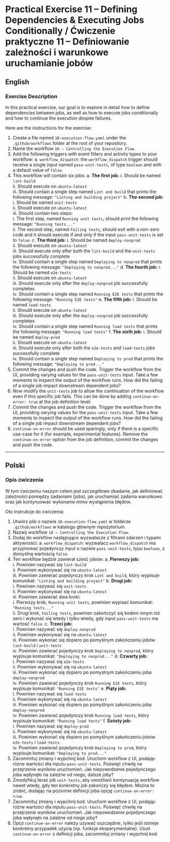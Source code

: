 # Practical Exercise 11 – Defining Dependencies & Executing Jobs Conditionally / Ćwiczenie praktyczne 11 – Definiowanie zależności i warunkowe uruchamianie jobów

## English

### Exercise Description
In this practical exercise, our goal is to explore in detail how to define dependencies between jobs, as well as how to execute jobs conditionally and how to continue the execution despite failures.

Here are the instructions for the exercise:

1. Create a file named `10-execution-flow.yaml` under the `.github/workflows` folder at the root of your repository.
2. Name the workflow `10 – Controlling the Execution Flow`.
3. Add the following triggers with event filters and activity types to your workflow:
   a. `workflow_dispatch`: the `workflow_dispatch` trigger should receive a single input named `pass-unit-tests`, of type `boolean` and with a default value of `false`.
4. This workflow will contain six jobs:
   a. **The first job:**
      i. Should be named `lint-build`  
      ii. Should execute on `ubuntu-latest`  
      iii. Should contain a single step named `Lint and build` that prints the following message: `"Linting and building project"`
   b. **The second job:**
      i. Should be named `unit-tests`  
      ii. Should execute on `ubuntu-latest`  
      iii. Should contain two steps:  
         i. The first step, named `Running unit tests`, should print the following message: `"Running tests..."`  
         ii. The second step, named `Failing tests`, should exit with a non-zero code and it should execute if and only if the input `pass-unit-tests` is set to `false`.
   c. **The third job:**
      i. Should be named `deploy-nonprod`  
      ii. Should execute on `ubuntu-latest`  
      iii. Should execute only after both the `lint-build` and the `unit-tests` jobs successfully complete  
      iv. Should contain a single step named `Deploying to nonprod` that prints the following message: `"Deploying to nonprod..."`
   d. **The fourth job:**
      i. Should be named `e2e-tests`  
      ii. Should execute on `ubuntu-latest`  
      iii. Should execute only after the `deploy-nonprod` job successfully completes  
      iv. Should contain a single step named `Running E2E tests` that prints the following message: `"Running E2E tests"`
   e. **The fifth job:**
      i. Should be named `load-tests`  
      ii. Should execute on `ubuntu-latest`  
      iii. Should execute only after the `deploy-nonprod` job successfully completes  
      iv. Should contain a single step named `Running load tests` that prints the following message: `"Running load tests"`
   f. **The sixth job:**
      i. Should be named `deploy-prod`  
      ii. Should execute on `ubuntu-latest`  
      iii. Should execute only after both the `e2e-tests` and `load-tests` jobs successfully complete  
      iv. Should contain a single step named `Deploying to prod` that prints the following message: `"Deploying to prod..."`
5. Commit the changes and push the code. Trigger the workflow from the UI, providing varying values for the `pass-unit-tests` input. Take a few moments to inspect the output of the workflow runs. How did the failing of a single job impact downstream dependent jobs?
6. Now modify the `unit-tests` job to allow the continuation of the workflow even if this specific job fails. This can be done by adding `continue-on-error: true` at the job definition level.
7. Commit the changes and push the code. Trigger the workflow from the UI, providing varying values for the `pass-unit-tests` input. Take a few moments to inspect the output of the workflow runs. How did the failing of a single job impact downstream dependent jobs?
8. `continue-on-error` should be used sparingly, only if there is a specific use-case for it (for example, experimental features). Remove the `continue-on-error` option from the job definition, commit the changes and push the code.

---

## Polski

### Opis ćwiczenia
W tym ćwiczeniu naszym celem jest szczegółowe zbadanie, jak definiować zależności pomiędzy zadaniami (jobs), jak uruchamiać zadania warunkowo oraz jak kontynuować wykonanie mimo wystąpienia błędów.

Oto instrukcje do ćwiczenia:

1. Utwórz plik o nazwie `10-execution-flow.yaml` w folderze `.github/workflows` w katalogu głównym repozytorium.
2. Nazwij workflow `10 – Controlling the Execution Flow`.
3. Dodaj do workflow następujące wyzwalacze z filtrami zdarzeń i typami aktywności:
   a. `workflow_dispatch`: wyzwalacz `workflow_dispatch` ma przyjmować pojedynczy input o nazwie `pass-unit-tests`, typu `boolean`, z domyślną wartością `false`.
4. Ten workflow będzie zawierał sześć jobów:
   a. **Pierwszy job:**  
      i. Powinien nazywać się `lint-build`  
      ii. Powinien wykonywać się na `ubuntu-latest`  
      iii. Powinien zawierać pojedynczy krok `Lint and build`, który wypisuje komunikat: `"Linting and building project"`
   b. **Drugi job:**  
      i. Powinien nazywać się `unit-tests`  
      ii. Powinien wykonywać się na `ubuntu-latest`  
      iii. Powinien zawierać dwa kroki:  
         i. Pierwszy krok, `Running unit tests`, powinien wypisać komunikat: `"Running tests..."`  
         ii. Drugi krok, `Failing tests`, powinien zakończyć się kodem innym niż zero i wykonać się wtedy i tylko wtedy, gdy input `pass-unit-tests` ma wartość `false`.
   c. **Trzeci job:**  
      i. Powinien nazywać się `deploy-nonprod`  
      ii. Powinien wykonywać się na `ubuntu-latest`  
      iii. Powinien wykonać się dopiero po pomyślnym zakończeniu jobów `lint-build` i `unit-tests`  
      iv. Powinien zawierać pojedynczy krok `Deploying to nonprod`, który wypisuje komunikat: `"Deploying to nonprod..."`
   d. **Czwarty job:**  
      i. Powinien nazywać się `e2e-tests`  
      ii. Powinien wykonywać się na `ubuntu-latest`  
      iii. Powinien wykonać się dopiero po pomyślnym zakończeniu joba `deploy-nonprod`  
      iv. Powinien zawierać pojedynczy krok `Running E2E tests`, który wypisuje komunikat: `"Running E2E tests"`
   e. **Piąty job:**  
      i. Powinien nazywać się `load-tests`  
      ii. Powinien wykonywać się na `ubuntu-latest`  
      iii. Powinien wykonać się dopiero po pomyślnym zakończeniu joba `deploy-nonprod`  
      iv. Powinien zawierać pojedynczy krok `Running load tests`, który wypisuje komunikat: `"Running load tests"`
   f. **Szósty job:**  
      i. Powinien nazywać się `deploy-prod`  
      ii. Powinien wykonywać się na `ubuntu-latest`  
      iii. Powinien wykonać się dopiero po pomyślnym zakończeniu jobów `e2e-tests` i `load-tests`  
      iv. Powinien zawierać pojedynczy krok `Deploying to prod`, który wypisuje komunikat: `"Deploying to prod..."`
5. Zacommituj zmiany i wypchnij kod. Uruchom workflow z UI, podając różne wartości dla inputu `pass-unit-tests`. Poświęć chwilę na przejrzenie wyników uruchomień. Jak niepowodzenie pojedynczego joba wpłynęło na zależne od niego, dalsze joby?
6. Zmodyfikuj teraz job `unit-tests`, aby umożliwić kontynuację workflow nawet wtedy, gdy ten konkretny job zakończy się błędem. Można to zrobić, dodając na poziomie definicji joba opcję `continue-on-error: true`.
7. Zacommituj zmiany i wypchnij kod. Uruchom workflow z UI, podając różne wartości dla inputu `pass-unit-tests`. Poświęć chwilę na przejrzenie wyników uruchomień. Jak niepowodzenie pojedynczego joba wpłynęło na zależne od niego joby?
8. Opcji `continue-on-error` należy używać oszczędnie, tylko jeśli istnieje konkretny przypadek użycia (np. funkcje eksperymentalne). Usuń `continue-on-error` z definicji joba, zacommituj zmiany i wypchnij kod.

